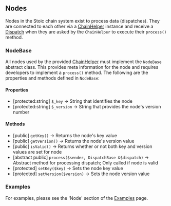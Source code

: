 ## Nodes
Nodes in the Stoic chain system exist to process data (dispatches).
They are connected to each other via a [ChainHelper](chainhelper.md)
instance and receive a [Dispatch](dispatches.md) when they are asked
by the `ChainHelper` to execute their `process()` method.

### NodeBase
All nodes used by the provided [ChainHelper](chainhelper.md) must
implement the `NodeBase` abstract class.  This provides meta
information for the node and requires developers to implement a
`process()` method.  The following are the properties and methods
defined in `NodeBase`:

#### Properties
- [protected:string] `$_key` -> String that identifies the node
- [protected:string] `$_version` -> String that provides the node's version number

#### Methods
- [public] `getKey()` -> Returns the node's key value
- [public] `getVersion()` -> Returns the node's version value
- [public] `isValid()` -> Returns whether or not both key and version values are set for node
- [abstract public] `process($sender, DispatchBase &$dispatch)` -> Abstract method for processing dispatch; Only called if node is valid
- [protected] `setKey($key)` -> Sets the node key value
- [protected] `setVersion($version)` -> Sets the node version value

### Examples
For examples, please see the 'Node' section of the [Examples](examples.md)
page.